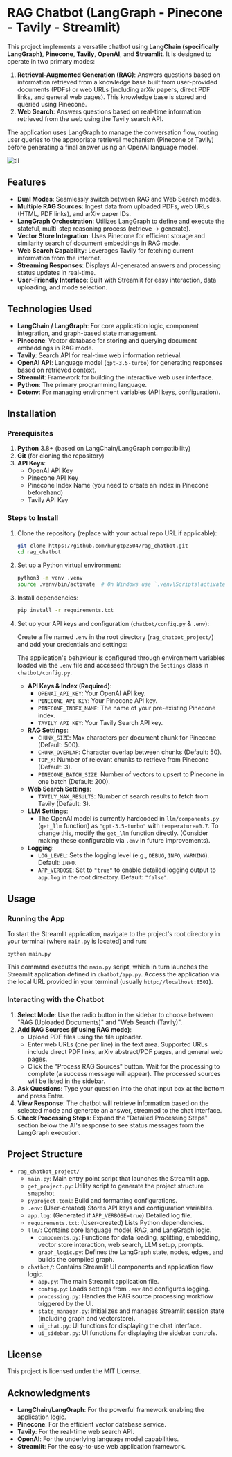 # RAG Chatbot (LangGraph - Pinecone - Tavily - Streamlit)

This project implements a versatile chatbot using **LangChain (specifically LangGraph)**, **Pinecone**, **Tavily**, **OpenAI**, and **Streamlit**. It is designed to operate in two primary modes:

1.  **Retrieval-Augmented Generation (RAG)**: Answers questions based on information retrieved from a knowledge base built from user-provided documents (PDFs) or web URLs (including arXiv papers, direct PDF links, and general web pages). This knowledge base is stored and queried using Pinecone.
2.  **Web Search**: Answers questions based on real-time information retrieved from the web using the Tavily search API.

The application uses LangGraph to manage the conversation flow, routing user queries to the appropriate retrieval mechanism (Pinecone or Tavily) before generating a final answer using an OpenAI language model.


![til](demo.gif)


## Features

-   **Dual Modes**: Seamlessly switch between RAG and Web Search modes.
-   **Multiple RAG Sources**: Ingest data from uploaded PDFs, web URLs (HTML, PDF links), and arXiv paper IDs.
-   **LangGraph Orchestration**: Utilizes LangGraph to define and execute the stateful, multi-step reasoning process (retrieve -> generate).
-   **Vector Store Integration**: Uses Pinecone for efficient storage and similarity search of document embeddings in RAG mode.
-   **Web Search Capability**: Leverages Tavily for fetching current information from the internet.
-   **Streaming Responses**: Displays AI-generated answers and processing status updates in real-time.
-   **User-Friendly Interface**: Built with Streamlit for easy interaction, data uploading, and mode selection.

## Technologies Used

-   **LangChain / LangGraph**: For core application logic, component integration, and graph-based state management.
-   **Pinecone**: Vector database for storing and querying document embeddings in RAG mode.
-   **Tavily**: Search API for real-time web information retrieval.
-   **OpenAI API**: Language model (`gpt-3.5-turbo`) for generating responses based on retrieved context.
-   **Streamlit**: Framework for building the interactive web user interface.
-   **Python**: The primary programming language.
-   **Dotenv**: For managing environment variables (API keys, configuration).

## Installation

### Prerequisites

1.  **Python** 3.8+ (based on LangChain/LangGraph compatibility)
2.  **Git** (for cloning the repository)
3.  **API Keys**:
    * OpenAI API Key
    * Pinecone API Key
    * Pinecone Index Name (you need to create an index in Pinecone beforehand)
    * Tavily API Key

### Steps to Install

1.  Clone the repository (replace with your actual repo URL if applicable):

    ```bash
    git clone https://github.com/hungtp2504/rag_chatbot.git
    cd rag_chatbot
    ```

2.  Set up a Python virtual environment:

    ```bash
    python3 -m venv .venv
    source .venv/bin/activate  # On Windows use `.venv\Scripts\activate`
    ```

3.  Install dependencies:
    ```bash
    pip install -r requirements.txt
    ```

4.  Set up your API keys and configuration (`chatbot/config.py` & `.env`):

    Create a file named `.env` in the root directory (`rag_chatbot_project/`) and add your credentials and settings:
    
    The application's behaviour is configured through environment variables loaded via the `.env` file and accessed through the `Settings` class in `chatbot/config.py`.

    -   **API Keys & Index (Required)**:
        * `OPENAI_API_KEY`: Your OpenAI API key.
        * `PINECONE_API_KEY`: Your Pinecone API key.
        * `PINECONE_INDEX_NAME`: The name of your pre-existing Pinecone index.
        * `TAVILY_API_KEY`: Your Tavily Search API key.
    -   **RAG Settings**:
        * `CHUNK_SIZE`: Max characters per document chunk for Pinecone (Default: 500).
        * `CHUNK_OVERLAP`: Character overlap between chunks (Default: 50).
        * `TOP_K`: Number of relevant chunks to retrieve from Pinecone (Default: 3).
        * `PINECONE_BATCH_SIZE`: Number of vectors to upsert to Pinecone in one batch (Default: 200).
    -   **Web Search Settings**:
        * `TAVILY_MAX_RESULTS`: Number of search results to fetch from Tavily (Default: 3).
    -   **LLM Settings**:
        * The OpenAI model is currently hardcoded in `llm/components.py` (`get_llm` function) as `"gpt-3.5-turbo"` with `temperature=0.7`. To change this, modify the `get_llm` function directly. (Consider making these configurable via `.env` in future improvements).
    -   **Logging**:
        * `LOG_LEVEL`: Sets the logging level (e.g., `DEBUG`, `INFO`, `WARNING`). Default: `INFO`.
        * `APP_VERBOSE`: Set to `"true"` to enable detailed logging output to `app.log` in the root directory. Default: `"false"`.
       

## Usage

### Running the App

To start the Streamlit application, navigate to the project's root directory in your terminal (where `main.py` is located) and run:

```bash
python main.py
```

This command executes the `main.py` script, which in turn launches the Streamlit application defined in `chatbot/app.py`. Access the application via the local URL provided in your terminal (usually `http://localhost:8501`).

### Interacting with the Chatbot

1.  **Select Mode**: Use the radio button in the sidebar to choose between "RAG (Uploaded Documents)" and "Web Search (Tavily)".
2.  **Add RAG Sources (if using RAG mode)**:
    * Upload PDF files using the file uploader.
    * Enter web URLs (one per line) in the text area. Supported URLs include direct PDF links, arXiv abstract/PDF pages, and general web pages.
    * Click the "Process RAG Sources" button. Wait for the processing to complete (a success message will appear). The processed sources will be listed in the sidebar.
3.  **Ask Questions**: Type your question into the chat input box at the bottom and press Enter.
4.  **View Response**: The chatbot will retrieve information based on the selected mode and generate an answer, streamed to the chat interface.
5.  **Check Processing Steps**: Expand the "Detailed Processing Steps" section below the AI's response to see status messages from the LangGraph execution.


## Project Structure

-   `rag_chatbot_project/`
    -   `main.py`: Main entry point script that launches the Streamlit app.
    -   `get_project.py`: Utility script to generate the project structure snapshot.
    -   `pyproject.toml`: Build and formatting configurations.
    -   `.env`: (User-created) Stores API keys and configuration variables.
    -   `app.log`: (Generated if `APP_VERBOSE=true`) Detailed log file.
    -   `requirements.txt`: (User-created) Lists Python dependencies.
    -   `llm/`: Contains core language model, RAG, and LangGraph logic.
        -   `components.py`: Functions for data loading, splitting, embedding, vector store interaction, web search, LLM setup, prompts.
        -   `graph_logic.py`: Defines the LangGraph state, nodes, edges, and builds the compiled graph.
    -   `chatbot/`: Contains Streamlit UI components and application flow logic.
        -   `app.py`: The main Streamlit application file.
        -   `config.py`: Loads settings from `.env` and configures logging.
        -   `processing.py`: Handles the RAG source processing workflow triggered by the UI.
        -   `state_manager.py`: Initializes and manages Streamlit session state (including graph and vectorstore).
        -   `ui_chat.py`: UI functions for displaying the chat interface.
        -   `ui_sidebar.py`: UI functions for displaying the sidebar controls.

## License

This project is licensed under the MIT License.

## Acknowledgments

-   **LangChain/LangGraph**: For the powerful framework enabling the application logic.
-   **Pinecone**: For the efficient vector database service.
-   **Tavily**: For the real-time web search API.
-   **OpenAI**: For the underlying language model capabilities.
-   **Streamlit**: For the easy-to-use web application framework.
